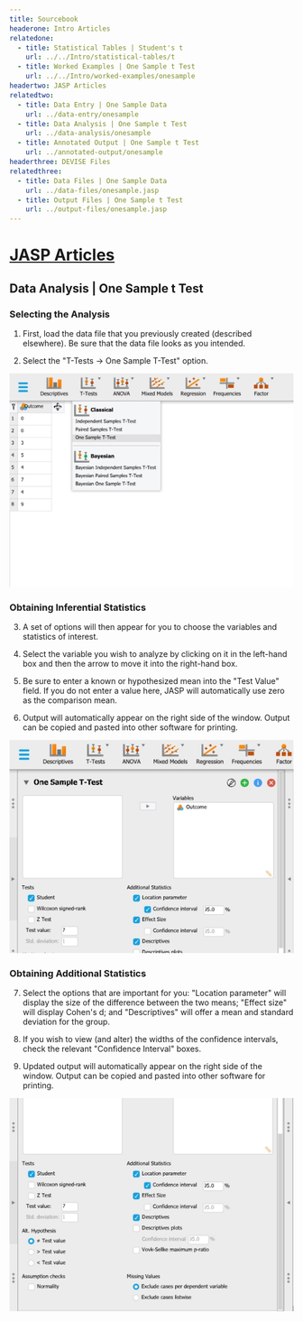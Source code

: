 ```yaml
---
title: Sourcebook
headerone: Intro Articles
relatedone:
  - title: Statistical Tables | Student's t
    url: ../../Intro/statistical-tables/t
  - title: Worked Examples | One Sample t Test
    url: ../../Intro/worked-examples/onesample
headertwo: JASP Articles
relatedtwo:
  - title: Data Entry | One Sample Data
    url: ../data-entry/onesample
  - title: Data Analysis | One Sample t Test
    url: ../data-analysis/onesample
  - title: Annotated Output | One Sample t Test
    url: ../annotated-output/onesample
headerthree: DEVISE Files
relatedthree:
  - title: Data Files | One Sample Data
    url: ../data-files/onesample.jasp
  - title: Output Files | One Sample t Test
    url: ../output-files/onesample.jasp
---
```


# [JASP Articles](../index.md)

## Data Analysis | One Sample t Test

### Selecting the Analysis

1. First, load the data file that you previously created (described elsewhere). Be sure that the data file looks as you intended.

2. Select the "T-Tests → One Sample T-Test" option.

<p align="center"><kbd><img src="onesample1.png"></kbd></p>

### Obtaining Inferential Statistics

3. A set of options will then appear for you to choose the variables and statistics of interest.

4. Select the variable you wish to analyze by clicking on it in the left-hand box and then the arrow to move it into the right-hand box. 

5. Be sure to enter a known or hypothesized mean into the "Test Value" field. If you do not enter a value here, JASP will automatically use zero as the comparison mean.

6. Output will automatically appear on the right side of the window. Output can be copied and pasted into other software for printing.

<p align="center"><kbd><img src="onesample2.png"></kbd></p>

### Obtaining Additional Statistics

7. Select the options that are important for you: "Location parameter" will display the size of the difference between the two means; "Effect size" will display Cohen's d; and "Descriptives" will offer a mean and standard deviation for the group. 

8. If you wish to view (and alter) the widths of the confidence intervals, check the relevant "Confidence Interval" boxes. 

9. Updated output will automatically appear on the right side of the window. Output can be copied and pasted into other software for printing.

<p align="center"><kbd><img src="onesample3.png"></kbd></p>
